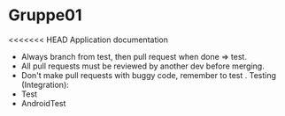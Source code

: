 # Gruppe01

<<<<<<< HEAD
Application documentation
  * Always branch from test, then pull request when done => test.
  * All pull requests must be reviewed by another dev before merging.
  * Don't make pull requests with buggy code, remember to test .
Testing (Integration):
  * Test
  * AndroidTest